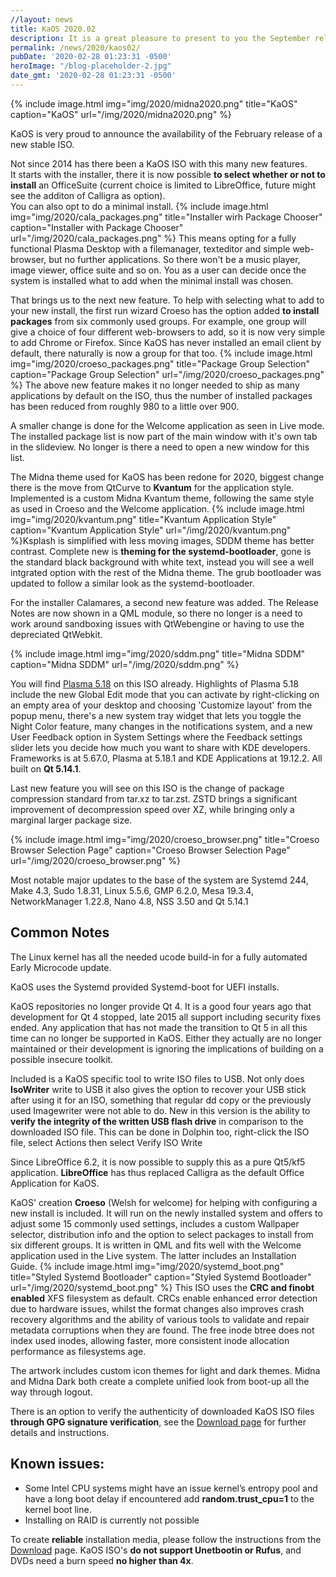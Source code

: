 ```yaml
---
//layout: news
title: KaOS 2020.02
description: It is a great pleasure to present to you the September release of a new stable ISO.
permalink: /news/2020/kaos02/
pubDate: '2020-02-28 01:23:31 -0500'
heroImage: "/blog-placeholder-2.jpg"
date_gmt: '2020-02-28 01:23:31 -0500'
---
```


{% include image.html
            img="img/2020/midna2020.png"
            title="KaOS"
            caption="KaOS"
            url="/img/2020/midna2020.png" %}
            
KaOS is very proud to announce the availability of the February release of a new stable ISO. 


            
Not since 2014 has there been a KaOS ISO with this many new features.  
It starts with the installer, there it is  now possible **to select whether or not to install** an OfficeSuite (current choice is limited to LibreOffice, future might see the additon of Calligra as option).  
You can also opt to do a minimal install. 
{% include image.html
            img="img/2020/cala_packages.png"
            title="Installer wirh Package Chooser"
            caption="Installer with Package Chooser"
            url="/img/2020/cala_packages.png" %}
This means opting for a fully functional Plasma Desktop with a filemanager, texteditor and simple web-browser, but no further applications.  So there won't be a music player, image viewer, office suite and so on. You as a user can decide once the system is installed what to add when the minimal install was chosen.

That brings us to the next new feature. To help with selecting what to add to your new install, the first run wizard Croeso has the option added **to install packages** from six commonly used groups. For example, one group will give a choice of four different web-browsers to add, so it is now very simple to add Chrome or Firefox. Since KaOS has never installed an email client by default, there naturally is now a group for that too. {% include image.html
            img="img/2020/croeso_packages.png"
            title="Package Group Selection"
            caption="Package Group Selection"
            url="/img/2020/croeso_packages.png" %}
The above new feature makes it no longer needed to ship as many applications by default on the ISO, thus the number of installed packages has been reduced from roughly 980 to a little over 900.
            
A smaller change is done for the Welcome application as seen in Live mode. The installed package list is now part of the main window with it's own tab in the slideview.  No longer is there a need to open a new window for this list.
            
The Midna theme used for KaOS has been redone for 2020, biggest change there is the move from QtCurve to **Kvantum** for the application style.  Implemented is a custom Midna Kvantum theme, following the same style as used in Croeso and the Welcome application. {% include image.html
            img="img/2020/kvantum.png"
            title="Kvantum Application Style"
            caption="Kvantum Application Style"
            url="/img/2020/kvantum.png" %}Ksplash is simplified with less moving images, SDDM theme has better contrast.  Complete new is **theming for the systemd-bootloader**, gone is the standard black background with white text, instead you will see a well intgrated option with the rest of the Midna theme.  The grub bootloader was updated to follow a similar look as the systemd-bootloader.

For the installer Calamares, a second new feature was added.  The Release Notes are now shown in a QML module, so there no longer is a need to work around sandboxing issues with QtWebengine or having to use the depreciated QtWebkit.

{% include image.html
            img="img/2020/sddm.png"
            title="Midna SDDM"
            caption="Midna SDDM"
            url="/img/2020/sddm.png" %}

You will find [Plasma 5.18](https://kde.org/announcements/plasma-5.18.0) on this ISO already. Highlights of Plasma 5.18 include the new Global Edit mode that you can activate by right-clicking on an empty area of your desktop and choosing 'Customize layout' from the popup menu, there's a new system tray widget that lets you toggle the Night Color feature, many changes in the notifications system, and a new User Feedback option in System Settings where the Feedback settings slider lets you decide how much you want to share with KDE developers. 
Frameworks is at 5.67.0, Plasma at 5.18.1 and KDE Applications at 19.12.2. All built on **Qt 5.14.1**.

Last new feature you will see on this ISO is the change of package compression standard from tar.xz to tar.zst. ZSTD brings a significant improvement of decompression speed over XZ, while bringing only a marginal larger package size.

{% include image.html
            img="img/2020/croeso_browser.png"
            title="Croeso Browser Selection Page"
            caption="Croeso Browser Selection Page"
            url="/img/2020/croeso_browser.png" %}

Most notable major updates to the base of the system are Systemd 244, Make 4.3, Sudo 1.8.31, Linux 5.5.6, GMP 6.2.0, Mesa 19.3.4, NetworkManager 1.22.8, Nano 4.8, NSS 3.50 and Qt 5.14.1

## Common Notes
The Linux kernel has all the needed ucode build-in for a fully automated Early Microcode update. 

KaOS uses the Systemd provided Systemd-boot for UEFI installs.

KaOS repositories no longer provide Qt 4. It is a good four years ago that development for Qt 4 stopped, late 2015 all support including security fixes ended. Any application that has not made the transition to Qt 5 in all this time can no longer be supported in KaOS. Either they actually are no longer maintained or their development is ignoring the implications of building on a possible insecure toolkit.

Included is a KaOS specific tool to write ISO files to USB. Not only does **IsoWriter** write to USB it also gives the option to recover your USB stick after using it for an ISO, something that regular dd copy or the previously used Imagewriter were not able to do.  New in this version is the ability to **verify the integrity of the written USB flash drive** in comparison to the downloaded ISO file.  This can be done in Dolphin too, right-click the ISO file, select Actions then select Verify ISO Write 

Since LibreOffice 6.2, it is now possible to supply this as a pure Qt5/kf5 application. **LibreOffice** has thus replaced Calligra as the default Office Application for KaOS.
            
KaOS' creation **Croeso** (Welsh for welcome) for helping with configuring a new install is included. It will run on the newly installed system and offers to adjust some 15 commonly used settings, includes a custom Wallpaper selector, distribution info and the option to select packages to install from six different groups.  It is written in QML and fits well with the Welcome application used in the Live system.  The latter includes an Installation Guide.
{% include image.html
            img="img/2020/systemd_boot.png"
            title="Styled Systemd Bootloader"
            caption="Styled Systemd Bootloader"
            url="/img/2020/systemd_boot.png" %}
This ISO uses the **CRC and finobt enabled** XFS filesystem as default. CRCs enable enhanced error detection due to hardware issues, whilst the format changes also improves crash recovery algorithms and the ability of various tools to validate and repair metadata corruptions when they are found. The free inode btree does not index used inodes, allowing faster, more consistent inode allocation performance as filesystems age.

The artwork includes custom icon themes for light and dark themes. Midna and Midna Dark both create a complete unified look from boot-up all the way through logout.

There is an option to verify the authenticity of downloaded KaOS ISO files **through GPG signature verification**, see the [Download page](https://kaosx.us/pages/download/#authenticity-check) for further details and instructions.

## Known issues:
* Some Intel CPU systems might have an issue kernel’s entropy pool and have a long boot delay if encountered add **random.trust_cpu=1** to the kernel boot line.
* Installing on RAID is currently not possible

To create **reliable** installation media, please follow the instructions from the [Download](http://kaosx.us/download/) page. KaOS ISO's **do not support Unetbootin or Rufus**, and DVDs need a burn speed **no higher than 4x**.

